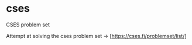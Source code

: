 # cses
CSES problem set 

Attempt at solving the cses problem set -> [https://cses.fi/problemset/list/]
